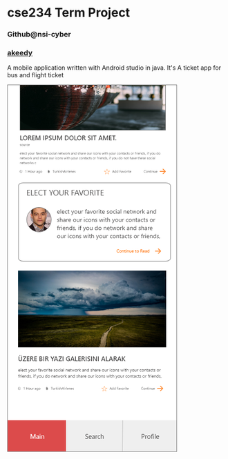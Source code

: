 # cse234 Term Project
### Github@nsi-cyber
### [akeedy](https://github.com/Akeedy)

A mobile application written with Android studio in java.
It's A ticket app for bus and flight ticket

![Main Page](https://github.com/Akeedy/Mobile-project/blob/main/wireframes/3-aMain-2.png)
